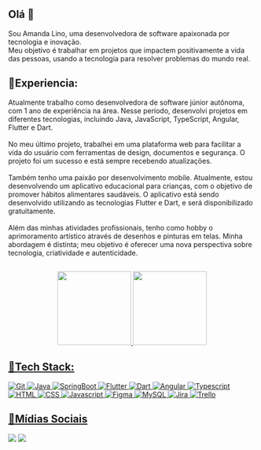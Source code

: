 ##  Olá :wave:

Sou Amanda Lino, uma desenvolvedora de software apaixonada por tecnologia e inovação.
<br>
Meu objetivo é trabalhar em projetos que impactem positivamente a vida das pessoas, usando a tecnologia para resolver problemas do mundo real.

## 🔹Experiencia:
Atualmente trabalho como desenvolvedora de software júnior autônoma, com 1 ano de experiência na área. Nesse período, desenvolvi projetos em diferentes tecnologias, incluindo Java, JavaScript, TypeScript, Angular, Flutter e Dart.
<br><br>
No meu último projeto, trabalhei em uma plataforma web para facilitar a vida do usuário com ferramentas de design, documentos e segurança. O projeto foi um sucesso e está sempre recebendo atualizações.
<br><br>
Também tenho uma paixão por desenvolvimento mobile. Atualmente, estou desenvolvendo um aplicativo educacional para crianças, com o objetivo de promover hábitos alimentares saudáveis. O aplicativo está sendo desenvolvido utilizando as tecnologias Flutter e Dart, e será disponibilizado gratuitamente.
<br><br>
Além das minhas atividades profissionais, tenho como hobby o aprimoramento artístico através de desenhos e pinturas em telas. Minha abordagem é distinta; meu objetivo é oferecer uma nova perspectiva sobre tecnologia, criatividade e autenticidade.

##

<div align="center">
  <a href="https://github.com/Amandapvln">
  <img height="150em" src="https://github-readme-stats.vercel.app/api?username=Amandapvln&show_icons=true&theme=dracula&include_all_commits=true&count_private=true"/>
  <img height="150em" src="https://github-readme-stats.vercel.app/api/top-langs/?username=Amandapvln&layout=compact&langs_count=7&theme=dracula"/>
</div>
   
## 🔹Tech Stack:

<div>   
   <img alt="Git" src="https://img.shields.io/badge/git-%23F05033.svg?style=for-the-badge&logo=git&logoColor=white" />
   <img alt="Java" src="https://img.shields.io/badge/java-%23ED8B00.svg?style=for-the-badge&logo=openjdk&logoColor=white">
   <img alt="SpringBoot" src="https://img.shields.io/badge/spring-%236DB33F.svg?style=for-the-badge&logo=spring&logoColor=white" />        
   <img alt="Flutter" src="https://img.shields.io/badge/Flutter-%2302569B.svg?style=for-the-badge&logo=Flutter&logoColor=white" />   
   <img alt="Dart" src="https://img.shields.io/badge/dart-%230175C2.svg?style=for-the-badge&logo=dart&logoColor=white" />
   <img alt="Angular" src="https://img.shields.io/badge/angular-%23DD0031.svg?style=for-the-badge&logo=angular&logoColor=white" />
   <img alt="Typescript" src="https://img.shields.io/badge/typescript-%23007ACC.svg?style=for-the-badge&logo=typescript&logoColor=white" /> 
   <img alt="HTML" src="https://img.shields.io/badge/html5-%23E34F26.svg?style=for-the-badge&logo=html5&logoColor=white">
   <img alt="CSS" src="https://img.shields.io/badge/css3-%231572B6.svg?style=for-the-badge&logo=css3&logoColor=white">    
   <img alt="Javascript" src="https://img.shields.io/badge/javascript-%23323330.svg?style=for-the-badge&logo=javascript&logoColor=%23F7DF1E">
   <img alt="Figma" src="https://img.shields.io/badge/figma-%23F24E1E.svg?style=for-the-badge&logo=figma&logoColor=white" />
   <img alt="MySQL" src="https://img.shields.io/badge/mysql-%2300f.svg?style=for-the-badge&logo=mysql&logoColor=white" />
   <img alt="Jira" src="https://img.shields.io/badge/jira-%230A0FFF.svg?style=for-the-badge&logo=jira&logoColor=white" />
   <img alt="Trello"  src="https://img.shields.io/badge/Trello-%23026AA7.svg?style=for-the-badge&logo=Trello&logoColor=white" />        
 </div>

## 🔹Mídias Sociais
  <a href = "mailto:amanda-lol@hotmail.com"><img src="https://img.shields.io/badge/Microsoft_Outlook-0078D4?style=for-the-badge&logo=microsoft-outlook&logoColor=white"></a>
  <a href="https://www.linkedin.com/in/amanda-paiva-lino/" target="_blank"><img src="https://img.shields.io/badge/LinkedIn-0077B5?style=for-the-badge&logo=linkedin&logoColor=white" target="_blank"></a>

